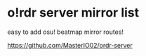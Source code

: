 # o!rdr server mirror list

easy to add osu! beatmap mirror routes!

https://github.com/MasterIO02/ordr-server

